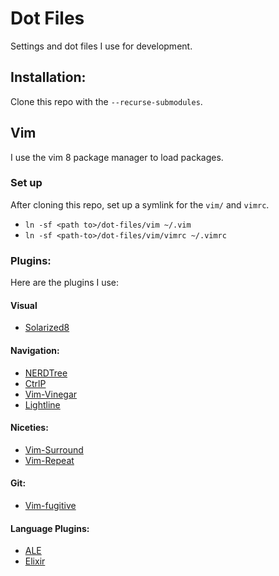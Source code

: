 # Dot Files

Settings and dot files I use for development.

## Installation:

Clone this repo with the `--recurse-submodules`.

## Vim

I use the vim 8 package manager to load packages.

### Set up

After cloning this repo, set up a symlink for the `vim/` and `vimrc`.

- `ln -sf <path to>/dot-files/vim ~/.vim`
- `ln -sf <path-to>/dot-files/vim/vimrc ~/.vimrc`

### Plugins:
Here are the plugins I use:

#### Visual

- [Solarized8](https://github.com/lifepillar/vim-solarized8.git)

#### Navigation:

- [NERDTree](https://github.com/preservim/nerdtree.git)
- [CtrlP](https://github.com/kien/ctrlp.vim.git)
- [Vim-Vinegar](https://github.com/tpope/vim-vinegar.git)
- [Lightline](https://github.com/itchyny/lightline.vim)

#### Niceties:

- [Vim-Surround](https://tpope.io/vim/surround.git)
- [Vim-Repeat](https://tpope.io/vim/repeat.git)

#### Git:

- [Vim-fugitive](https://tpope.io/vim/fugitive.git)

#### Language Plugins:

- [ALE](https://github.com/dense-analysis/ale.git)
- [Elixir](https://github.com/elixir-editors/vim-elixir.git)
